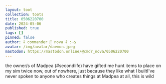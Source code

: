 ```yaml
---
layout: toot
collection: toots
title: 0506220700
date: 2024-05-06
published: true
tags: []
pinned: false
author: ⸸ commander ░ nova ⸸ :~$
avatar: /img/avatar/daemon.jpeg
mastodon: https://mastodon.online/@cmdr_nova/0506220700
---
```


the owner/s of Madpea (#secondlife) have gifted me hunt items to place on my sim twice now, out of nowhere, just because they like what I builtI've never spoken to anyone who creates things at Madpea at all, this is wild
